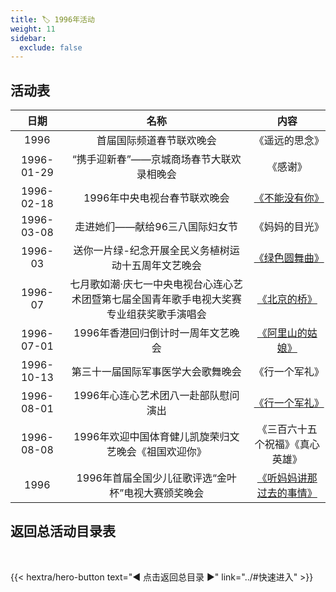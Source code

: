 ```yaml
---
title: 🏷️ 1996年活动
weight: 11
sidebar:
  exclude: false
---
```


## 活动表

|日期|名称|内容|
|:-----:|:-----:|:-----:|
|1996|首届国际频道春节联欢晚会|《遥远的思念》|
|1996-01-29|“携手迎新春”——京城商场春节大联欢录相晚会|《感谢》|
|1996-02-18|1996年中央电视台春节联欢晚会|[《不能没有你》](../1996/19960218/)|
|1996-03-08|走进她们——献给96三八国际妇女节|《妈妈的目光》|
|1996-03|送你一片绿-纪念开展全民义务植树运动十五周年文艺晚会|[《绿色圆舞曲》](../1996/1996/)|
|1996-07|七月歌如潮·庆七一中央电视台心连心艺术团暨第七届全国青年歌手电视大奖赛专业组获奖歌手演唱会|[《北京的桥》](../1996/199607/)|
|1996-07-01|1996年香港回归倒计时一周年文艺晚会|[《阿里山的姑娘》](../1996/19960701/)|
|1996-10-13|第三十一届国际军事医学大会歌舞晚会|《行一个军礼》|
|1996-08-01|1996年心连心艺术团八一赴部队慰问演出|[《行一个军礼》](../1996/19960801/)|
|1996-08-08|1996年欢迎中国体育健儿凯旋荣归文艺晚会《祖国欢迎你》|《三百六十五个祝福》《真心英雄》|
|1996|1996年首届全国少儿征歌评选“金叶杯”电视大赛颁奖晚会|[《听妈妈讲那过去的事情》](../1996/1996-1/)|





## 返回总活动目录表

<br>

{{< hextra/hero-button text="◀ 点击返回总目录 ▶" link="../#快速进入" >}}